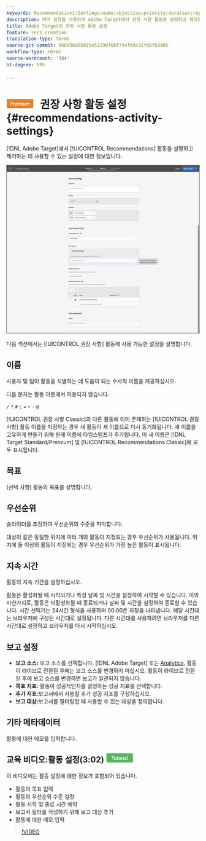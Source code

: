 ```yaml
---
keywords: Recommendations;Settings;name;objective;priority;duration;reporting settings;other metadata
description: 여러 설정을 사용하여 Adobe Target에서 권장 사항 활동을 설명하고 제어할 수 있습니다.
title: Adobe Target의 권장 사항 활동 설정
feature: recs creation
translation-type: tm+mt
source-git-commit: 968d36d65016e51290f6bf754f69c91fd8f68405
workflow-type: tm+mt
source-wordcount: '384'
ht-degree: 89%

---
```



# ![PREMIUM](/help/assets/premium.png) 권장 사항 활동 설정{#recommendations-activity-settings}

[!DNL Adobe Target]에서 [!UICONTROL Recommendations] 활동을 설명하고 제어하는 데 사용할 수 있는 설정에 대한 정보입니다.

![권장 사항 목표 및 설정 페이지](/help/c-recommendations/t-create-recs-activity/assets/recs-settings.png)

다음 섹션에서는 [!UICONTROL 권장 사항] 활동에 사용 가능한 설정을 설명합니다.

## 이름

사용자 및 팀이 활동을 식별하는 데 도움이 되는 수사적 이름을 제공하십시오.

다음 문자는 활동 이름에서 허용되지 않습니다.

`/`
`?`
`#`
`:`
`=`
`+`
`-`
`@`

[!UICONTROL 권장 사항 Classic]의 다른 활동에 이미 존재하는 [!UICONTROL 권장 사항] 활동 이름을 지정하는 경우 새 활동이 새 이름으로 다시 동기화됩니다. 새 이름을 고유하게 만들기 위해 원래 이름에 타임스탬프가 추가됩니다. 이 새 이름은 [!DNL Target Standard/Premium] 및 [!UICONTROL Recommendations Classic]에 모두 표시됩니다.

## 목표

(선택 사항) 활동의 목표를 설명합니다.

## 우선순위

슬라이더를 조정하여 우선순위의 수준을 파악합니다.

대상이 같은 동일한 위치에 여러 개의 활동이 지정되는 경우 우선순위가 사용됩니다. 위치에 둘 이상의 활동이 지정되는 경우 우선순위가 가장 높은 활동이 표시됩니다.

## 지속 시간

활동의 지속 기간을 설정하십시오.

활동은 활성화될 때 시작되거나 특정 날짜 및 시간을 설정하여 시작할 수 있습니다. 이와 마찬가지로, 활동은 비활성화될 때 종료되거나 날짜 및 시간을 설정하여 종료할 수 있습니다. 시간 선택기는 24시간 형식을 사용하며 00:00은 자정을 나타냅니다. 해당 시간대는 브라우저에 구성된 시간대로 설정됩니다. 다른 시간대를 사용하려면 브라우저를 다른 시간대로 설정하고 브라우저를 다시 시작하십시오.

## 보고 설정

* **보고 소스:** 보고 소스를 선택합니다. [!DNL Adobe Target] 또는  [Analytics](/help/c-integrating-target-with-mac/a4t/a4t.md). 활동이 라이브로 전환된 후에는 보고 소스를 변경하지 마십시오. 활동이 라이브로 전환된 후에 보고 소스를 변경하면 보고가 일관되지 않습니다.
* **목표 지표:** 활동이 성공적인지를 결정하는 성공 지표를 선택합니다.
* **추가 지표:**&#x200B;보고서에서 사용할 추가 성공 지표를 구성하십시오.
* **보고 대상:**&#x200B;보고서를 필터링할 때 사용할 수 있는 대상을 정의합니다.

## 기타 메타데이터

활동에 대한 메모를 입력합니다.

## 교육 비디오:활동 설정(3:02) ![자습서 배지](/help/assets/tutorial.png)

이 비디오에는 활동 설정에 대한 정보가 포함되어 있습니다.

* 활동의 목표 입력
* 활동의 우선순위 수준 설정
* 활동 시작 및 종료 시간 예약
* 보고서 필터를 작성하기 위해 보고 대상 추가
* 활동에 대한 메모 입력

>[!VIDEO](https://video.tv.adobe.com/v/17381)